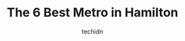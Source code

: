 ---
layout: ampstory
image: https://i0.wp.com/www.auto.or.id/wp-content/uploads/2023/06/metro-dundas-valley-0-hamilton-1686323499.jpeg?resize=640,853
author: techidn
featured: false
description: Hamilton, Ontario, Canada is a haven for Metro enthusiasts, boasting an impressive array of 6 top-notch establishments. Whether youre a seasoned connoisseur or simply curious to explore the
title: The 6 Best Metro in Hamilton
cover:
   title: The 6 Best Metro in Hamilton
   subtitle: AUTO.OR.ID
   background: https://www.auto.or.id/wp-content/uploads/2023/06/metro-dundas-valley-0-hamilton-1686323499.jpeg

pages: 
 - layout: thirds
   top: <h1>#1 Metro</h1>
   bottom: "<p>I would like to thank the lovely lady at your bakery for their help.. the reason for 4 is because apparently the salad department have no fruit cut up to make me a larger</p>"
   background: https://www.auto.or.id/wp-content/uploads/2023/06/metro-dundas-valley-1-hamilton-1686323501.jpeg
   backgroundblur: true
 - layout: thirds
   top: <h1>#2 Metro</h1>
   bottom: "<p>967 Fennell Ave E, Hamilton, ON L8T 1R1, Canada</p>"
   background: https://www.auto.or.id/wp-content/uploads/2023/06/metro-dundas-valley-2-hamilton-1686323501.jpeg
   cta:
      link: https://www.auto.or.id/the-6-best-metro-in-hamilton/
      text: The 6 Best Metro in Hamilton
 - layout: thirds
   top: <h1>#3 Metro Dundas Valley</h1>
   bottom: "<p>15 Governors Rd, Hamilton, ON L9H 6L9, Canada</p>"
   background: https://images.unsplash.com/photo-1494976388531-d1058494cdd8?ixlib=rb-4.0.3&ixid=MnwxMjA3fDB8MHxwaG90by1wYWdlfHx8fGVufDB8fHx8&auto=format&fit=crop&w=640&h=853&q=80
   cta:
      link: https://www.auto.or.id/the-6-best-metro-in-hamilton/
      text: The 6 Best Metro in Hamilton
 - layout: thirds
   top: <h1>#4 Metro Winona Crossing</h1>
   bottom: "<p>1370 S Service Rd, Hamilton, ON L8E 5L1, Canada</p>"
   background: https://images.unsplash.com/photo-1639928846412-63b3f15c6f21?ixlib=rb-4.0.3&ixid=MnwxMjA3fDB8MHxwaG90by1wYWdlfHx8fGVufDB8fHx8&auto=format&fit=crop&w=640&h=853&q=80
   cta:
      link: https://www.auto.or.id/the-6-best-metro-in-hamilton/
      text: The 6 Best Metro in Hamilton
 - layout: thirds
   top: <h1>#5 Metro Pharmacy</h1>
   bottom: "<p>1161 Barton St E, Hamilton, ON L8H 2V4, Canada</p>"
   background: https://images.unsplash.com/photo-1568738836391-d15d766832ad?ixlib=rb-4.0.3&ixid=MnwxMjA3fDB8MHxwaG90by1wYWdlfHx8fGVufDB8fHx8&auto=format&fit=crop&w=640&h=853&q=80
   cta:
      link: https://www.auto.or.id/the-6-best-metro-in-hamilton/
      text: The 6 Best Metro in Hamilton

 - layout: thirds
   middle: Continue reading...
   background: https://images.unsplash.com/photo-1619843810942-f8010bb6916c?ixlib=rb-4.0.3&ixid=MnwxMjA3fDB8MHxwaG90by1wYWdlfHx8fGVufDB8fHx8&auto=format&fit=crop&w=640&h=853&q=80
   cta:
      link: https://www.auto.or.id/the-6-best-metro-in-hamilton/
      text: The 6 Best Metro in Hamilton

---